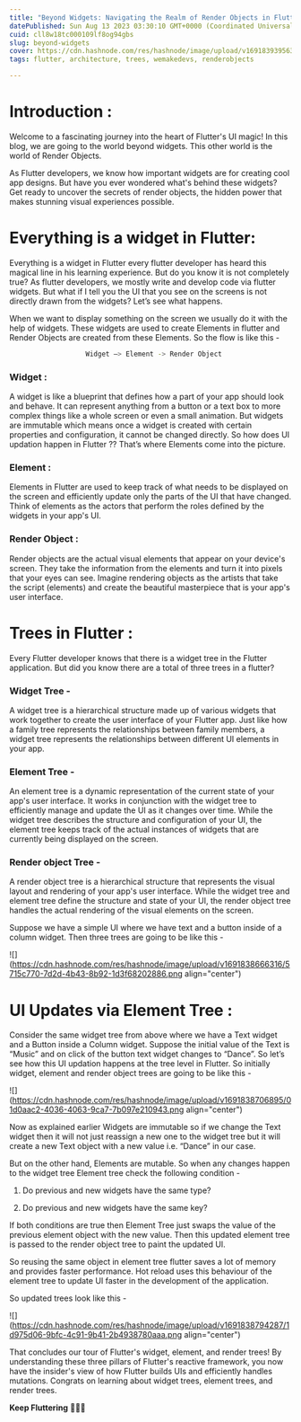 ```yaml
---
title: "Beyond Widgets: Navigating the Realm of Render Objects in Flutter"
datePublished: Sun Aug 13 2023 03:30:10 GMT+0000 (Coordinated Universal Time)
cuid: cll8w18tc000109lf8og94gbs
slug: beyond-widgets
cover: https://cdn.hashnode.com/res/hashnode/image/upload/v1691839395630/514f1e20-4a65-4e70-b55d-2b8de1f5d88f.png
tags: flutter, architecture, trees, wemakedevs, renderobjects

---
```


# Introduction :

Welcome to a fascinating journey into the heart of Flutter's UI magic! In this blog, we are going to the world beyond widgets. This other world is the world of Render Objects.

As Flutter developers, we know how important widgets are for creating cool app designs. But have you ever wondered what's behind these widgets? Get ready to uncover the secrets of render objects, the hidden power that makes stunning visual experiences possible.

# **Everything is a widget in Flutter:**

Everything is a widget in Flutter every flutter developer has heard this magical line in his learning experience. But do you know it is not completely true? As flutter developers, we mostly write and develop code via flutter widgets. But what if I tell you the UI that you see on the screens is not directly drawn from the widgets? Let’s see what happens. 

When we want to display something on the screen we usually do it with the help of widgets. These widgets are used to create Elements in flutter and Render Objects are created from these Elements. So the flow is like this -

```bash
                   Widget —> Element -> Render Object
```

### Widget :

A widget is like a blueprint that defines how a part of your app should look and behave. It can represent anything from a button or a text box to more complex things like a whole screen or even a small animation. But widgets are immutable which means once a widget is created with certain properties and configuration, it cannot be changed directly. So how does UI updation happen in Flutter ?? That’s where Elements come into the picture.

### Element :

Elements in Flutter are used to keep track of what needs to be displayed on the screen and efficiently update only the parts of the UI that have changed. Think of elements as the actors that perform the roles defined by the widgets in your app's UI.

### Render Object :

Render objects are the actual visual elements that appear on your device's screen. They take the information from the elements and turn it into pixels that your eyes can see. Imagine rendering objects as the artists that take the script (elements) and create the beautiful masterpiece that is your app's user interface.

# Trees in Flutter :

Every Flutter developer knows that there is a widget tree in the Flutter application. But did you know there are a total of three trees in a flutter?

### Widget Tree -

A widget tree is a hierarchical structure made up of various widgets that work together to create the user interface of your Flutter app. Just like how a family tree represents the relationships between family members, a widget tree represents the relationships between different UI elements in your app.

### Element Tree -

An element tree is a dynamic representation of the current state of your app's user interface. It works in conjunction with the widget tree to efficiently manage and update the UI as it changes over time. While the widget tree describes the structure and configuration of your UI, the element tree keeps track of the actual instances of widgets that are currently being displayed on the screen.

### Render object Tree -

A render object tree is a hierarchical structure that represents the visual layout and rendering of your app's user interface. While the widget tree and element tree define the structure and state of your UI, the render object tree handles the actual rendering of the visual elements on the screen.

Suppose we have a simple UI where we have text and a button inside of a column widget. Then three trees are going to be like this -

![](https://cdn.hashnode.com/res/hashnode/image/upload/v1691838666316/5715c770-7d2d-4b43-8b92-1d3f68202886.png align="center")

# **UI Updates via Element Tree :**

Consider the same widget tree from above where we have a Text widget and a Button inside a Column widget. Suppose the initial value of the Text is “Music” and on click of the button text widget changes to “Dance”. So let’s see how this UI updation happens at the tree level in Flutter. So initially widget, element and render object trees are going to be like this -

![](https://cdn.hashnode.com/res/hashnode/image/upload/v1691838706895/01d0aac2-4036-4063-9ca7-7b097e210943.png align="center")

Now as explained earlier Widgets are immutable so if we change the Text widget then it will not just reassign a new one to the widget tree but it will create a new Text object with a new value i.e. “Dance” in our case.

But on the other hand, Elements are mutable. So when any changes happen to the widget tree Element tree check the following condition -

1. Do previous and new widgets have the same type?
    
2. Do previous and new widgets have the same key?
    

If both conditions are true then Element Tree just swaps the value of the previous element object with the new value. Then this updated element tree is passed to the render object tree to paint the updated UI.

So reusing the same object in element tree flutter saves a lot of memory and provides faster performance. Hot reload uses this behaviour of the element tree to update UI faster in the development of the application.

So updated trees look like this -

![](https://cdn.hashnode.com/res/hashnode/image/upload/v1691838794287/1d975d06-9bfc-4c91-9b41-2b4938780aaa.png align="center")

That concludes our tour of Flutter's widget, element, and render trees! By understanding these three pillars of Flutter's reactive framework, you now have the insider's view of how Flutter builds UIs and efficiently handles mutations. Congrats on learning about widget trees, element trees, and render trees.

**Keep Fluttering** 💙💙💙